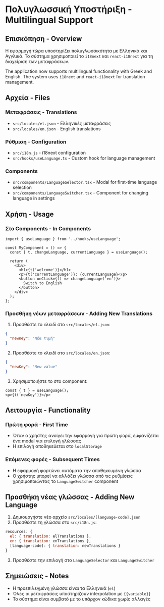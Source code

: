 # Πολυγλωσσική Υποστήριξη - Multilingual Support

## Επισκόπηση - Overview

Η εφαρμογή τώρα υποστηρίζει πολυγλωσσικότητα με Ελληνικά και Αγγλικά. Το σύστημα χρησιμοποιεί το `i18next` και `react-i18next` για τη διαχείριση των μεταφράσεων.

The application now supports multilingual functionality with Greek and English. The system uses `i18next` and `react-i18next` for translation management.

## Αρχεία - Files

### Μεταφράσεις - Translations
- `src/locales/el.json` - Ελληνικές μεταφράσεις
- `src/locales/en.json` - English translations

### Ρύθμιση - Configuration
- `src/i18n.js` - i18next configuration
- `src/hooks/useLanguage.ts` - Custom hook for language management

### Components
- `src/components/LanguageSelector.tsx` - Modal for first-time language selection
- `src/components/LanguageSwitcher.tsx` - Component for changing language in settings

## Χρήση - Usage

### Στο Components - In Components

```tsx
import { useLanguage } from '../hooks/useLanguage';

const MyComponent = () => {
  const { t, changeLanguage, currentLanguage } = useLanguage();
  
  return (
    <div>
      <h1>{t('welcome')}</h1>
      <p>{t('currentLanguage')}: {currentLanguage}</p>
      <button onClick={() => changeLanguage('en')}>
        Switch to English
      </button>
    </div>
  );
};
```

### Προσθήκη νέων μεταφράσεων - Adding New Translations

1. Προσθέστε το κλειδί στο `src/locales/el.json`:
```json
{
  "newKey": "Νέα τιμή"
}
```

2. Προσθέστε το κλειδί στο `src/locales/en.json`:
```json
{
  "newKey": "New value"
}
```

3. Χρησιμοποιήστε το στο component:
```tsx
const { t } = useLanguage();
<p>{t('newKey')}</p>
```

## Λειτουργία - Functionality

### Πρώτη φορά - First Time
- Όταν ο χρήστης ανοίγει την εφαρμογή για πρώτη φορά, εμφανίζεται ένα modal για επιλογή γλώσσας
- Η επιλογή αποθηκεύεται στο `localStorage`

### Επόμενες φορές - Subsequent Times
- Η εφαρμογή φορτώνει αυτόματα την αποθηκευμένη γλώσσα
- Ο χρήστης μπορεί να αλλάξει γλώσσα από τις ρυθμίσεις χρησιμοποιώντας το `LanguageSwitcher` component

## Προσθήκη νέας γλώσσας - Adding New Language

1. Δημιουργήστε νέο αρχείο `src/locales/[language-code].json`
2. Προσθέστε τη γλώσσα στο `src/i18n.js`:
```javascript
resources: {
  el: { translation: elTranslations },
  en: { translation: enTranslations },
  [language-code]: { translation: newTranslations }
}
```
3. Προσθέστε την επιλογή στο `LanguageSelector` και `LanguageSwitcher`

## Σημειώσεις - Notes

- Η προεπιλεγμένη γλώσσα είναι τα Ελληνικά (`el`)
- Όλες οι μεταφράσεις υποστηρίζουν interpolation με `{{variable}}`
- Το σύστημα είναι συμβατό με το υπάρχον κώδικα χωρίς αλλαγές 